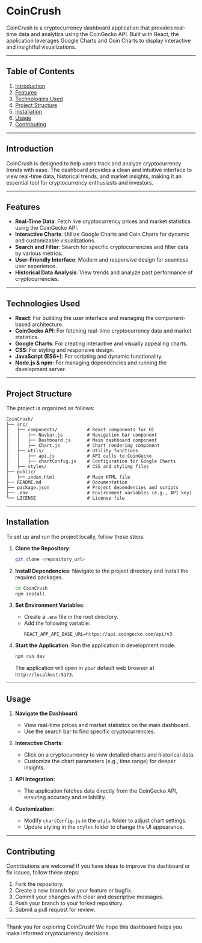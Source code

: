 # CoinCrush

CoinCrush is a cryptocurrency dashboard application that provides real-time data and analytics using the CoinGecko API. Built with React, the application leverages Google Charts and Coin Charts to display interactive and insightful visualizations.

---

## Table of Contents
1. [Introduction](#introduction)
2. [Features](#features)
3. [Technologies Used](#technologies-used)
4. [Project Structure](#project-structure)
5. [Installation](#installation)
6. [Usage](#usage)
7. [Contributing](#contributing)

---

## Introduction
CoinCrush is designed to help users track and analyze cryptocurrency trends with ease. The dashboard provides a clean and intuitive interface to view real-time data, historical trends, and market insights, making it an essential tool for cryptocurrency enthusiasts and investors.

---

## Features
- **Real-Time Data**: Fetch live cryptocurrency prices and market statistics using the CoinGecko API.
- **Interactive Charts**: Utilize Google Charts and Coin Charts for dynamic and customizable visualizations.
- **Search and Filter**: Search for specific cryptocurrencies and filter data by various metrics.
- **User-Friendly Interface**: Modern and responsive design for seamless user experience.
- **Historical Data Analysis**: View trends and analyze past performance of cryptocurrencies.

---

## Technologies Used
- **React**: For building the user interface and managing the component-based architecture.
- **CoinGecko API**: For fetching real-time cryptocurrency data and market statistics.
- **Google Charts**: For creating interactive and visually appealing charts.
- **CSS**: For styling and responsive design.
- **JavaScript (ES6+)**: For scripting and dynamic functionality.
- **Node.js & npm**: For managing dependencies and running the development server.

---

## Project Structure
The project is organized as follows:

```
CoinCrush/
├── src/
│   ├── components/           # React components for UI
│   │   ├── Navbar.js         # Navigation bar component
│   │   ├── Dashboard.js      # Main dashboard component
│   │   ├── Chart.js          # Chart rendering component
│   ├── utils/                # Utility functions
│   │   ├── api.js            # API calls to CoinGecko
│   │   ├── chartConfig.js    # Configuration for Google Charts
│   ├── styles/               # CSS and styling files
├── public/
│   ├── index.html            # Main HTML file
├── README.md                 # Documentation
├── package.json              # Project dependencies and scripts
├── .env                      # Environment variables (e.g., API key)
└── LICENSE                   # License file
```

---

## Installation

To set up and run the project locally, follow these steps:

1. **Clone the Repository**:
   ```bash
   git clone <repository_url>
   ```

2. **Install Dependencies**:
   Navigate to the project directory and install the required packages.
   ```bash
   cd CoinCrush
   npm install
   ```

3. **Set Environment Variables**:
   - Create a `.env` file in the root directory.
   - Add the following variable:
     ```env
     REACT_APP_API_BASE_URL=https://api.coingecko.com/api/v3
     ```

4. **Start the Application**:
   Run the application in development mode.
   ```bash
   npm run dev
   ```

   The application will open in your default web browser at `http://localhost:5173`.

---

## Usage

1. **Navigate the Dashboard**:
   - View real-time prices and market statistics on the main dashboard.
   - Use the search bar to find specific cryptocurrencies.

2. **Interactive Charts**:
   - Click on a cryptocurrency to view detailed charts and historical data.
   - Customize the chart parameters (e.g., time range) for deeper insights.

3. **API Integration**:
   - The application fetches data directly from the CoinGecko API, ensuring accuracy and reliability.

4. **Customization**:
   - Modify `chartConfig.js` in the `utils` folder to adjust chart settings.
   - Update styling in the `styles` folder to change the UI appearance.

---

## Contributing

Contributions are welcome! If you have ideas to improve the dashboard or fix issues, follow these steps:

1. Fork the repository.
2. Create a new branch for your feature or bugfix.
3. Commit your changes with clear and descriptive messages.
4. Push your branch to your forked repository.
5. Submit a pull request for review.

---

Thank you for exploring CoinCrush! We hope this dashboard helps you make informed cryptocurrency decisions.

